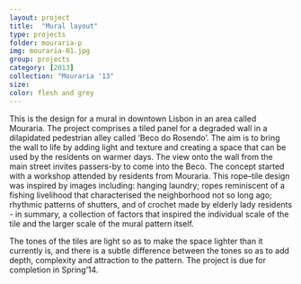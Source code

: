 ```yaml
---
layout: project
title:  "Mural layout"
type: projects
folder: mouraria-p
img: mouraria-01.jpg
group: projects
category: [2013]
collection: "Mouraria '13"
size: 
color: flesh and grey
---
```


This is the design for a mural in downtown Lisbon in an area called Mouraria.  The project comprises a tiled panel for a degraded wall in a dilapidated pedestrian alley called ‘Beco do Rosendo’.  The aim is to bring the wall to life by adding light and texture and creating a space that can be used by the residents on warmer days.  The view onto the wall from the main street invites passers-by to come into the Beco.  The concept started with a workshop attended by residents from Mouraria.  This rope–tile design was inspired by images including: hanging laundry; ropes reminiscent of a fishing livelihood that characterised the neighborhood not so long ago; rhythmic patterns of shutters, and of crochet made by elderly lady residents - in summary, a collection of factors that inspired the individual scale of the tile and the larger scale of the mural pattern itself.

The tones of the tiles are light so as to make the space lighter than it currently is, and there is a subtle difference between the tones so as to add depth, complexity and attraction to the pattern.  The project is due for completion in Spring’14.
